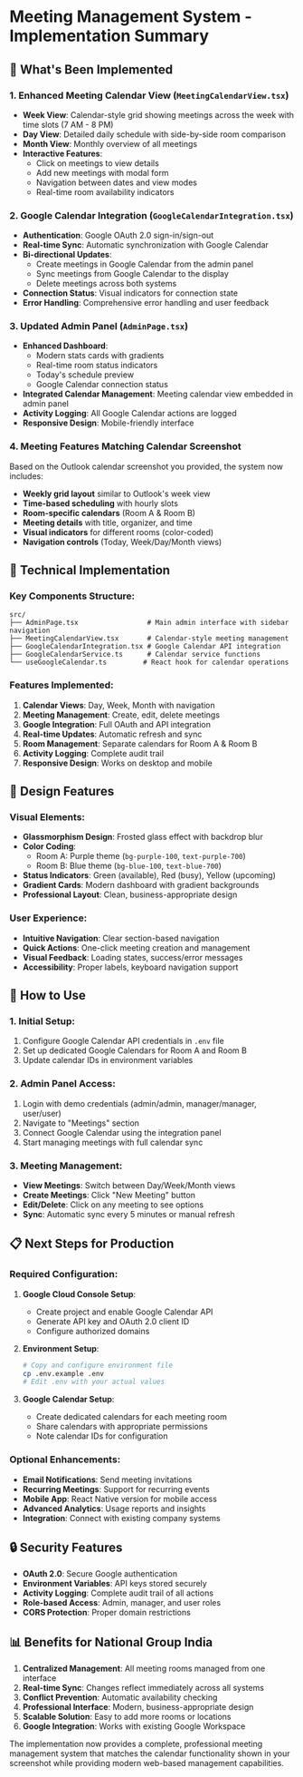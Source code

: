 # Meeting Management System - Implementation Summary

## 🎯 **What's Been Implemented**

### **1. Enhanced Meeting Calendar View** (`MeetingCalendarView.tsx`)
- **Week View**: Calendar-style grid showing meetings across the week with time slots (7 AM - 8 PM)
- **Day View**: Detailed daily schedule with side-by-side room comparison
- **Month View**: Monthly overview of all meetings
- **Interactive Features**:
  - Click on meetings to view details
  - Add new meetings with modal form
  - Navigation between dates and view modes
  - Real-time room availability indicators

### **2. Google Calendar Integration** (`GoogleCalendarIntegration.tsx`)
- **Authentication**: Google OAuth 2.0 sign-in/sign-out
- **Real-time Sync**: Automatic synchronization with Google Calendar
- **Bi-directional Updates**: 
  - Create meetings in Google Calendar from the admin panel
  - Sync meetings from Google Calendar to the display
  - Delete meetings across both systems
- **Connection Status**: Visual indicators for connection state
- **Error Handling**: Comprehensive error handling and user feedback

### **3. Updated Admin Panel** (`AdminPage.tsx`)
- **Enhanced Dashboard**: 
  - Modern stats cards with gradients
  - Real-time room status indicators
  - Today's schedule preview
  - Google Calendar connection status
- **Integrated Calendar Management**: Meeting calendar view embedded in admin panel
- **Activity Logging**: All Google Calendar actions are logged
- **Responsive Design**: Mobile-friendly interface

### **4. Meeting Features Matching Calendar Screenshot**
Based on the Outlook calendar screenshot you provided, the system now includes:
- **Weekly grid layout** similar to Outlook's week view
- **Time-based scheduling** with hourly slots
- **Room-specific calendars** (Room A & Room B)
- **Meeting details** with title, organizer, and time
- **Visual indicators** for different rooms (color-coded)
- **Navigation controls** (Today, Week/Day/Month views)

## 🔧 **Technical Implementation**

### **Key Components Structure**:
```
src/
├── AdminPage.tsx                 # Main admin interface with sidebar navigation
├── MeetingCalendarView.tsx       # Calendar-style meeting management
├── GoogleCalendarIntegration.tsx # Google Calendar API integration
├── GoogleCalendarService.ts      # Calendar service functions
└── useGoogleCalendar.ts         # React hook for calendar operations
```

### **Features Implemented**:
1. **Calendar Views**: Day, Week, Month with navigation
2. **Meeting Management**: Create, edit, delete meetings
3. **Google Integration**: Full OAuth and API integration
4. **Real-time Updates**: Automatic refresh and sync
5. **Room Management**: Separate calendars for Room A & Room B
6. **Activity Logging**: Complete audit trail
7. **Responsive Design**: Works on desktop and mobile

## 🎨 **Design Features**

### **Visual Elements**:
- **Glassmorphism Design**: Frosted glass effect with backdrop blur
- **Color Coding**: 
  - Room A: Purple theme (`bg-purple-100`, `text-purple-700`)
  - Room B: Blue theme (`bg-blue-100`, `text-blue-700`)
- **Status Indicators**: Green (available), Red (busy), Yellow (upcoming)
- **Gradient Cards**: Modern dashboard with gradient backgrounds
- **Professional Layout**: Clean, business-appropriate design

### **User Experience**:
- **Intuitive Navigation**: Clear section-based navigation
- **Quick Actions**: One-click meeting creation and management
- **Visual Feedback**: Loading states, success/error messages
- **Accessibility**: Proper labels, keyboard navigation support

## 🚀 **How to Use**

### **1. Initial Setup**:
1. Configure Google Calendar API credentials in `.env` file
2. Set up dedicated Google Calendars for Room A and Room B
3. Update calendar IDs in environment variables

### **2. Admin Panel Access**:
1. Login with demo credentials (admin/admin, manager/manager, user/user)
2. Navigate to "Meetings" section
3. Connect Google Calendar using the integration panel
4. Start managing meetings with full calendar sync

### **3. Meeting Management**:
- **View Meetings**: Switch between Day/Week/Month views
- **Create Meetings**: Click "New Meeting" button
- **Edit/Delete**: Click on any meeting to see options
- **Sync**: Automatic sync every 5 minutes or manual refresh

## 📋 **Next Steps for Production**

### **Required Configuration**:
1. **Google Cloud Console Setup**:
   - Create project and enable Google Calendar API
   - Generate API key and OAuth 2.0 client ID
   - Configure authorized domains

2. **Environment Setup**:
   ```bash
   # Copy and configure environment file
   cp .env.example .env
   # Edit .env with your actual values
   ```

3. **Google Calendar Setup**:
   - Create dedicated calendars for each meeting room
   - Share calendars with appropriate permissions
   - Note calendar IDs for configuration

### **Optional Enhancements**:
- **Email Notifications**: Send meeting invitations
- **Recurring Meetings**: Support for recurring events
- **Mobile App**: React Native version for mobile access
- **Advanced Analytics**: Usage reports and insights
- **Integration**: Connect with existing company systems

## 🔒 **Security Features**

- **OAuth 2.0**: Secure Google authentication
- **Environment Variables**: API keys stored securely
- **Activity Logging**: Complete audit trail of all actions
- **Role-based Access**: Admin, manager, and user roles
- **CORS Protection**: Proper domain restrictions

## 📊 **Benefits for National Group India**

1. **Centralized Management**: All meeting rooms managed from one interface
2. **Real-time Sync**: Changes reflect immediately across all systems
3. **Conflict Prevention**: Automatic availability checking
4. **Professional Interface**: Modern, business-appropriate design
5. **Scalable Solution**: Easy to add more rooms or locations
6. **Google Integration**: Works with existing Google Workspace

The implementation now provides a complete, professional meeting management system that matches the calendar functionality shown in your screenshot while providing modern web-based management capabilities.